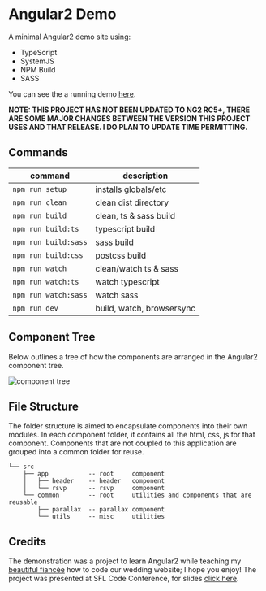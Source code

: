 # Angular2 Demo

A minimal Angular2 demo site using: 

- TypeScript
- SystemJS
- NPM Build
- SASS

You can see the a running demo [here](http://amcdnl.github.io/angular2-demo).

**NOTE: THIS PROJECT HAS NOT BEEN UPDATED TO NG2 RC5+, THERE ARE SOME MAJOR CHANGES BETWEEN THE VERSION THIS PROJECT USES AND THAT RELEASE. I DO PLAN TO UPDATE TIME PERMITTING.**

## Commands

command | description
--- | ---
`npm run setup`| installs globals/etc
`npm run clean`| clean dist directory
`npm run build`| clean, ts & sass build
`npm run build:ts`| typescript build
`npm run build:sass`| sass build
`npm run build:css`| postcss build
`npm run watch`| clean/watch ts & sass
`npm run watch:ts`| watch typescript
`npm run watch:sass`| watch sass
`npm run dev`| build, watch, browsersync

## Component Tree

Below outlines a tree of how the components are arranged in the Angular2 component tree.

![component tree](http://content.screencast.com/users/amcdaniel22/folders/Snagit/media/1a70d1e6-a97f-4b2a-afcc-562f78979e91/2016-02-25_18-45-09.png)

## File Structure

The folder structure is aimed to encapsulate components into their own modules. In each component folder, it contains all the html, css, js for that component. Components that are not coupled to this application are grouped into a common folder for reuse.

```
└── src
    ├── app           -- root     component
    │   ├── header    -- header   component
    │   └── rsvp      -- rsvp     component 
    └── common        -- root     utilities and components that are reusable
        ├── parallax  -- parallax component
        └── utils     -- misc     utilities
```

## Credits

The demonstration was a project to learn Angular2 while teaching my [beautiful fiancée](https://www.linkedin.com/in/hpiernick) how to code our wedding website; I hope you enjoy! The project was presented at SFL Code Conference, for slides [click here](http://slides.com/austinmcdaniel/angular-2/).
